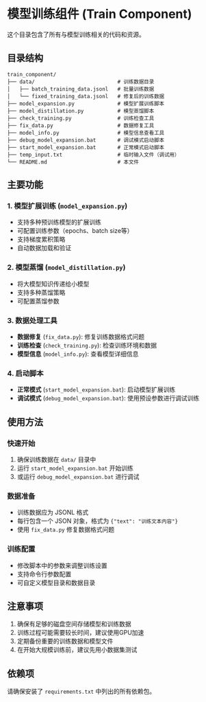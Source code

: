 # 模型训练组件 (Train Component)

这个目录包含了所有与模型训练相关的代码和资源。

## 目录结构

```
train_component/
├── data/                           # 训练数据目录
│   ├── batch_training_data.jsonl   # 批量训练数据
│   └── fixed_training_data.jsonl   # 修复后的训练数据
├── model_expansion.py              # 模型扩展训练脚本
├── model_distillation.py           # 模型蒸馏脚本
├── check_training.py               # 训练检查工具
├── fix_data.py                     # 数据修复工具
├── model_info.py                   # 模型信息查看工具
├── debug_model_expansion.bat       # 调试模式启动脚本
├── start_model_expansion.bat       # 正常模式启动脚本
├── temp_input.txt                  # 临时输入文件（调试用）
└── README.md                       # 本文件
```

## 主要功能

### 1. 模型扩展训练 (`model_expansion.py`)
- 支持多种预训练模型的扩展训练
- 可配置训练参数（epochs、batch size等）
- 支持梯度累积策略
- 自动数据加载和验证

### 2. 模型蒸馏 (`model_distillation.py`)
- 将大模型知识传递给小模型
- 支持多种蒸馏策略
- 可配置蒸馏参数

### 3. 数据处理工具
- **数据修复** (`fix_data.py`): 修复训练数据格式问题
- **训练检查** (`check_training.py`): 检查训练环境和数据
- **模型信息** (`model_info.py`): 查看模型详细信息

### 4. 启动脚本
- **正常模式** (`start_model_expansion.bat`): 启动模型扩展训练
- **调试模式** (`debug_model_expansion.bat`): 使用预设参数进行调试训练

## 使用方法

### 快速开始
1. 确保训练数据在 `data/` 目录中
2. 运行 `start_model_expansion.bat` 开始训练
3. 或运行 `debug_model_expansion.bat` 进行调试

### 数据准备
- 训练数据应为 JSONL 格式
- 每行包含一个 JSON 对象，格式为 `{"text": "训练文本内容"}`
- 使用 `fix_data.py` 修复数据格式问题

### 训练配置
- 修改脚本中的参数来调整训练设置
- 支持命令行参数配置
- 可自定义模型目录和数据目录

## 注意事项

1. 确保有足够的磁盘空间存储模型和训练数据
2. 训练过程可能需要较长时间，建议使用GPU加速
3. 定期备份重要的训练数据和模型文件
4. 在开始大规模训练前，建议先用小数据集测试

## 依赖项

请确保安装了 `requirements.txt` 中列出的所有依赖包。 